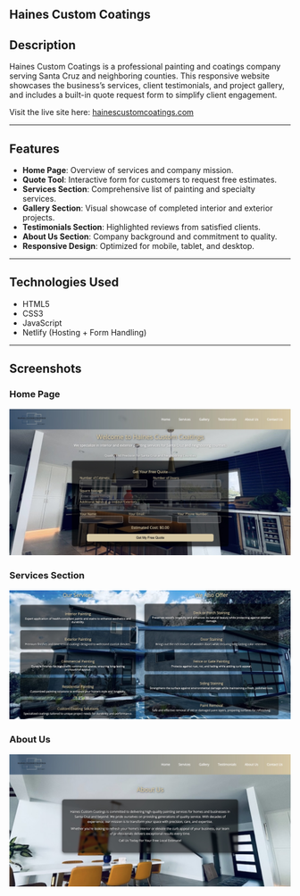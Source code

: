 ## Haines Custom Coatings

## Description

Haines Custom Coatings is a professional painting and coatings company serving Santa Cruz and neighboring counties. This responsive website showcases the business’s services, client testimonials, and project gallery, and includes a built-in quote request form to simplify client engagement. 

Visit the live site here: [hainescustomcoatings.com](https://hainescustomcoatings.com)  

---

## Features  

- **Home Page**: Overview of services and company mission.  
- **Quote Tool**: Interactive form for customers to request free estimates.  
- **Services Section**: Comprehensive list of painting and specialty services.  
- **Gallery Section**: Visual showcase of completed interior and exterior projects.  
- **Testimonials Section**: Highlighted reviews from satisfied clients.  
- **About Us Section**: Company background and commitment to quality.  
- **Responsive Design**: Optimized for mobile, tablet, and desktop.  

---

## Technologies Used

- HTML5  
- CSS3  
- JavaScript  
- Netlify (Hosting + Form Handling)  

---

## Screenshots

### Home Page  
![Home Page][HomePage]

### Services Section  
![Services Section][Services]

### About Us  
![About Us][AboutUs]

[HomePage]: images/uploads/Screenshots/QuoteTool_SS.jpeg  
[Services]: images/uploads/Screenshots/ServiceCard_SS.jpeg  
[AboutUs]: images/uploads/Screenshots/AboutUs_SS.jpeg
